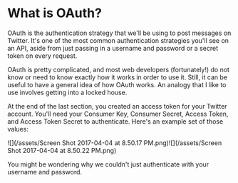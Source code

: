 # What is OAuth?

OAuth is the authentication strategy that we'll be using to post messages on Twitter. It's one of the most common authentication strategies you'll see on an API, aside from just passing in a username and password or a secret token on every request. 

OAuth is pretty complicated, and most web developers \(fortunately!\) do not know or need to know exactly how it works in order to use it. Still, it can be useful to have a general idea of how OAuth works. An analogy that I like to use involves getting into a locked house.

At the end of the last section, you created an access token for your Twitter account. You'll need your Consumer Key, Consumer Secret, Access Token, and Access Token Secret to authenticate. Here's an example set of those values:

![](/assets/Screen Shot 2017-04-04 at 8.50.17 PM.png)![](/assets/Screen Shot 2017-04-04 at 8.50.22 PM.png)

You might be wondering why we couldn't just authenticate with your username and password. 

